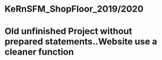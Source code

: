 # KeRnSFM_ShopFloor_2019/2020
# Old unfinished Project without prepared statements..Website use a cleaner function
